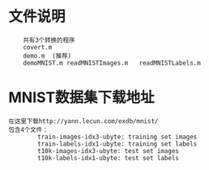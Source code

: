 # 文件说明
		共有3个转换的程序
		covert.m
		demo.m	(推荐)
		demoMNIST.m readMNISTImages.m	readMNISTLabels.m
# MNIST数据集下载地址
	在这里下载http://yann.lecun.com/exdb/mnist/
	包含4个文件：
			train-images-idx3-ubyte: training set images
			train-labels-idx1-ubyte: training set labels
			t10k-images-idx3-ubyte: test set images
			t10k-labels-idx1-ubyte: test set labels
	
